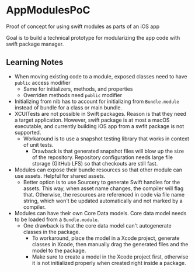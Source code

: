 # AppModulesPoC

Proof of concept for using swift modules as parts of an iOS app

Goal is to build a technical prototype for modularizing the app code with swift package manager. 

## Learning Notes
- When moving existing code to a module, exposed classes need to have `public` access modifier
  - Same for initializers, methods, and properties
  - Overriden methods need `public` modifier
- Initializing from nib has to account for initializing from `Bundle.module` instead of bundle for a class or main bundle.
- XCUITests are not possible in Swift packages. Reason is that they need a target application. However, swift package is at most a macOS executable, and currently building iOS app from a swfit package is not supported. 
  - Workaround is to use a snapshot testing library that works in context of unit tests.
    - Drawback is that generated snapshot files will blow up the size of the repository. Repository configuration needs large file storage (GitHub LFS) so that checkouts are still fast.
- Modules can expose their bundle resources so that other module can use assets. Helpful for shared assets.
  - Better option is to use Sourcery to generate Swift handles for the assets. This way, when asset name changes, the compiler will flag that. Otherwise, the resources are referenced in code via file name string, which won't be updated automatically and not marked by a compiler.
- Modules can have their own Core Data models. Core data model needs to be loaded from a `Bundle.module`. 
  - One drawback is that the core data model can't autogenerate classes in the package.
    - To workaround, place the model in a Xcode project, generate classes in Xcode, then manually drag the generated files and the model to the package.
    - Make sure to create a model in the Xcode project first, otherwise it is not initialized properly when created right inside a package. 
